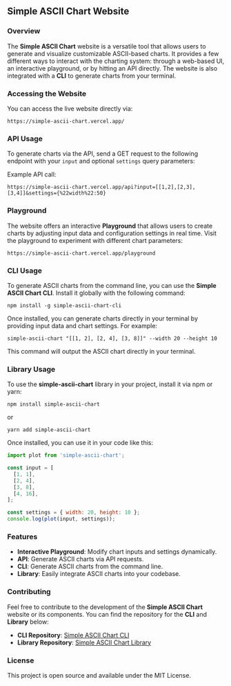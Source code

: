 
## Simple ASCII Chart Website

### Overview
The **Simple ASCII Chart** website is a versatile tool that allows users to generate and visualize customizable ASCII-based charts. It provides a few different ways to interact with the charting system: through a web-based UI, an interactive playground, or by hitting an API directly. The website is also integrated with a **CLI** to generate charts from your terminal.

### Accessing the Website

You can access the live website directly via:
```
https://simple-ascii-chart.vercel.app/
```

### API Usage

To generate charts via the API, send a GET request to the following endpoint with your `input` and optional `settings` query parameters:

Example API call:
```
https://simple-ascii-chart.vercel.app/api?input=[[1,2],[2,3],[3,4]]&settings={%22width%22:50}
```

### Playground

The website offers an interactive **Playground** that allows users to create charts by adjusting input data and configuration settings in real time. Visit the playground to experiment with different chart parameters:
```
https://simple-ascii-chart.vercel.app/playground
```

### CLI Usage

To generate ASCII charts from the command line, you can use the **Simple ASCII Chart CLI**. Install it globally with the following command:

```
npm install -g simple-ascii-chart-cli
```

Once installed, you can generate charts directly in your terminal by providing input data and chart settings. For example:

```
simple-ascii-chart "[[1, 2], [2, 4], [3, 8]]" --width 20 --height 10
```

This command will output the ASCII chart directly in your terminal.

### Library Usage

To use the **simple-ascii-chart** library in your project, install it via npm or yarn:

```
npm install simple-ascii-chart
```

or 

```
yarn add simple-ascii-chart
```

Once installed, you can use it in your code like this:

```javascript
import plot from 'simple-ascii-chart';

const input = [
  [1, 1],
  [2, 4],
  [3, 8],
  [4, 16],
];

const settings = { width: 20, height: 10 };
console.log(plot(input, settings));
```

### Features

- **Interactive Playground**: Modify chart inputs and settings dynamically.
- **API**: Generate ASCII charts via API requests.
- **CLI**: Generate ASCII charts from the command line.
- **Library**: Easily integrate ASCII charts into your codebase.

### Contributing

Feel free to contribute to the development of the **Simple ASCII Chart** website or its components. You can find the repository for the **CLI** and **Library** below:

- **CLI Repository**: [Simple ASCII Chart CLI](https://github.com/gtktsc/simple-ascii-chart-cli)
- **Library Repository**: [Simple ASCII Chart Library](https://github.com/gtktsc/ascii-chart)

### License

This project is open source and available under the MIT License.

